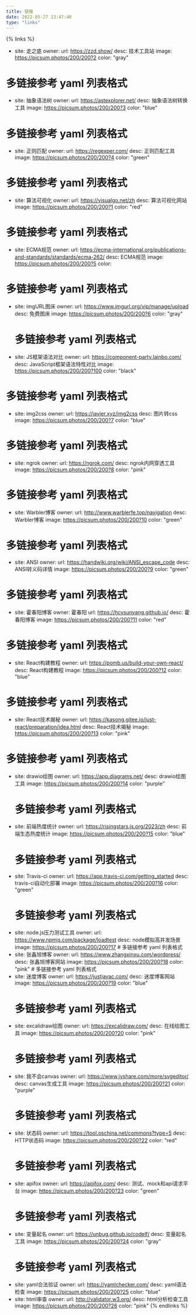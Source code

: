 ```yaml
---
title: 链接
date: 2022-05-27 13:47:40
type: "links"
---
```



{% links %}
- site: 走之底
  owner: 
  url: https://zzd.show/
  desc: 技术工具站
  image: https://picsum.photos/200/200?2
  color: "gray"
# 多链接参考 yaml 列表格式
- site: 抽象语法树
  owner: 
  url: https://astexplorer.net/
  desc: 抽象语法树转换工具
  image: https://picsum.photos/200/200?3
  color: "blue"
# 多链接参考 yaml 列表格式
- site: 正则匹配
  owner: 
  url: https://regexper.com/
  desc: 正则匹配工具
  image: https://picsum.photos/200/200?4
  color: "green"
# 多链接参考 yaml 列表格式
- site: 算法可视化
  owner: 
  url: https://visualgo.net/zh
  desc: 算法可视化网站
  image: https://picsum.photos/200/200?1
  color: "red"
# 多链接参考 yaml 列表格式
- site: ECMA规范
  owner: 
  url: https://ecma-international.org/publications-and-standards/standards/ecma-262/
  desc: ECMA规范
  image: https://picsum.photos/200/200?5
  color: 
# 多链接参考 yaml 列表格式
- site: imgURL图床
  owner: 
  url: https://www.imgurl.org/vip/manage/upload
  desc: 免费图床
  image: https://picsum.photos/200/200?6
  color: "gray"
  # 多链接参考 yaml 列表格式
- site: JS框架语法对比
  owner: 
  url: https://component-party.lainbo.com/
  desc: JavaScript框架语法特性对比
  image: https://picsum.photos/200/200?100
  color: "black"
# 多链接参考 yaml 列表格式
- site: img2css
  owner: 
  url: https://javier.xyz/img2css
  desc: 图片转css
  image: https://picsum.photos/200/200?7
  color: "blue"
# 多链接参考 yaml 列表格式
- site: ngrok
  owner: 
  url: https://ngrok.com/
  desc: ngrok内网穿透工具
  image: https://picsum.photos/200/200?8
  color: "pink"
# 多链接参考 yaml 列表格式
- site: Warbler博客
  owner: 
  url: http://www.warblerfe.top/navigation
  desc: Warbler博客
  image: https://picsum.photos/200/200?10
  color: "green"
# 多链接参考 yaml 列表格式
- site: ANSI
  owner: 
  url: https://handwiki.org/wiki/ANSI_escape_code
  desc: ANSI转义码详情
  image: https://picsum.photos/200/200?9
  color: "green"
# 多链接参考 yaml 列表格式
- site: 霍春阳博客
  owner: 霍春阳
  url: https://hcysunyang.github.io/
  desc: 霍春阳博客
  image: https://picsum.photos/200/200?11
  color: "red"
# 多链接参考 yaml 列表格式
- site: React构建教程
  owner: 
  url: https://pomb.us/build-your-own-react/
  desc: React构建教程
  image: https://picsum.photos/200/200?12
  color: "blue"
# 多链接参考 yaml 列表格式
- site: React技术揭秘
  owner: 
  url: https://kasong.gitee.io/just-react/preparation/idea.html
  desc: React技术揭秘
  image: https://picsum.photos/200/200?13
  color: "pink"
# 多链接参考 yaml 列表格式
- site: drawio绘图
  owner: 
  url: https://app.diagrams.net/
  desc: drawio绘图工具
  image: https://picsum.photos/200/200?14
  color: "purple"
  # 多链接参考 yaml 列表格式
- site: 前端热度统计
  owner: 
  url: https://risingstars.js.org/2023/zh
  desc: 前端生态热度统计
  image: https://picsum.photos/200/200?15
  color: "blue"
  # 多链接参考 yaml 列表格式
- site: Travis-ci
  owner: 
  url: https://app.travis-ci.com/getting_started
  desc: travis-ci自动化部署
  image: https://picsum.photos/200/200?16
  color: "green"
    # 多链接参考 yaml 列表格式
- site: node.js压力测试工具
  owner: 
  url: https://www.npmjs.com/package/loadtest
  desc: node模拟高并发场景
  image: https://picsum.photos/200/200?17
      # 多链接参考 yaml 列表格式
- site: 张鑫旭博客
  owner: 
  url: https://www.zhangxinxu.com/wordpress/
  desc: 张鑫旭博客网站
  image: https://picsum.photos/200/200?18
  color: "pink"
      # 多链接参考 yaml 列表格式
- site: 迷度博客
  owner: 
  url: https://justjavac.com/
  desc: 迷度博客网站
  image: https://picsum.photos/200/200?19
  color: "blue"
  # 多链接参考 yaml 列表格式
- site: excalidraw绘图
  owner: 
  url: https://excalidraw.com/
  desc: 在线绘图工具
  image: https://picsum.photos/200/200?20
  color: "pink"
    # 多链接参考 yaml 列表格式
- site: 我不会canvas
  owner: 
  url: https://www.jyshare.com/more/svgeditor/
  desc: canvas生成工具
  image: https://picsum.photos/200/200?21
  color: "purple"
   # 多链接参考 yaml 列表格式
- site: 状态码
  owner: 
  url: https://tool.oschina.net/commons?type=5
  desc: HTTP状态码
  image: https://picsum.photos/200/200?22
  color: "red"
  # 多链接参考 yaml 列表格式
- site: apifox
  owner: 
  url: https://apifox.com/
  desc: 测试、mock和api请求平台
  image: https://picsum.photos/200/200?23
  color: "green"
  # 多链接参考 yaml 列表格式
- site: 变量起名
  owner: 
  url: https://unbug.github.io/codelf/
  desc: 变量起名工具
  image: https://picsum.photos/200/200?24
  color: "gray"
    # 多链接参考 yaml 列表格式
- site: yaml合法验证
  owner: 
  url: https://yamlchecker.com/
  desc: yaml语法检查
  image: https://picsum.photos/200/200?25
  color: "blue"
- site: html审查
  owner: 
  url: http://validator.w3.org/
  desc: html分析检查工具
  image: https://picsum.photos/200/200?26
  color: "pink"
{% endlinks %}